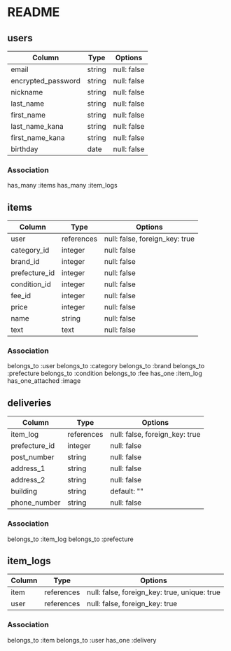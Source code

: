 # README

## users
| Column             | Type                | Options                 |
|--------------------|---------------------|-------------------------|
| email              | string              | null: false             |
| encrypted_password | string              | null: false             |
| nickname           | string              | null: false             |
| last_name          | string              | null: false             |
| first_name         | string              | null: false             |
| last_name_kana     | string              | null: false             |
| first_name_kana    | string              | null: false             |
| birthday           | date                | null: false             |

### Association
has_many :items
has_many :item_logs

## items
| Column             | Type                | Options                        |
|--------------------|---------------------|--------------------------------|
|user                |references           | null: false, foreign_key: true |
|category_id         |integer              | null: false                    |
|brand_id            |integer              | null: false                    |
|prefecture_id       |integer              | null: false                    |
|condition_id        |integer              | null: false                    |
|fee_id              |integer              | null: false                    |
|price               |integer              | null: false                    |
|name                |string               | null: false                    |
|text                |text                 | null: false                    |

### Association
belongs_to :user 
belongs_to :category
belongs_to :brand
belongs_to :prefecture
belongs_to :condition
belongs_to :fee
has_one :item_log
has_one_attached :image

## deliveries

| Column             | Type                | Options                        |
|--------------------|---------------------|--------------------------------|
|item_log            | references          | null: false, foreign_key: true |
|prefecture_id       | integer             | null: false                    |
|post_number         | string              | null: false                    |
|address_1           | string              | null: false                    |
|address_2           | string              | null: false                    |
|building            | string              | default: ""                    |
|phone_number        | string              | null: false                    |

### Association
belongs_to :item_log 
belongs_to :prefecture



## item_logs
| Column             | Type                | Options                                      |
|--------------------|---------------------|----------------------------------------------|
|item                |references           | null: false, foreign_key: true, unique: true |
|user                |references           | null: false, foreign_key: true               |

### Association
belongs_to :item
belongs_to :user
has_one :delivery